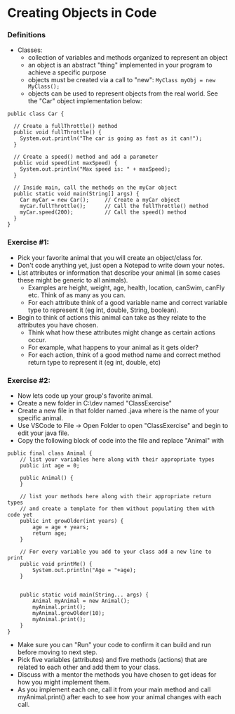 # Creating Objects in Code

### Definitions

* Classes:
  * collection of variables and methods organized to represent an object
  * an object is an abstract "thing" implemented in your program to achieve a specific purpose
  * objects must be created via a call to "new": ```MyClass myObj = new MyClass();```
  * objects can be used to represent objects from the real world. See the "Car" object implementation below:
  
```
public class Car {
 
  // Create a fullThrottle() method
  public void fullThrottle() {
    System.out.println("The car is going as fast as it can!");
  }

  // Create a speed() method and add a parameter
  public void speed(int maxSpeed) {
    System.out.println("Max speed is: " + maxSpeed);
  }

  // Inside main, call the methods on the myCar object
  public static void main(String[] args) {
    Car myCar = new Car();     // Create a myCar object
    myCar.fullThrottle();      // Call the fullThrottle() method
    myCar.speed(200);          // Call the speed() method
  }
}
```
  
### Exercise #1:

* Pick your favorite animal that you will create an object/class for.
* Don't code anything yet, just open a Notepad to write down your notes.
* List attributes or information that describe your animal (in some cases these might be generic to all animals). 
   * Examples are height, weight, age, health, location, canSwim, canFly etc. Think of as many as you can.
   * For each attribute think of a good variable name and correct variable type to represent it (eg int, double, String, boolean).
* Begin to think of actions this animal can take as they relate to the attributes you have chosen. 
   * Think what how these attributes might change as certain actions occur.
   * For example, what happens to your animal as it gets older?
   * For each action, think of a good method name and correct method return type to represent it (eg int, double, etc)
   
### Exercise #2:

* Now lets code up your group's favorite animal.
* Create a new folder in C:\dev named "ClassExercise"
* Create a new file in that folder named <your-animal-here>.java where <your-animal-here> is the name of your specific animal.
* Use VSCode to File -> Open Folder to open "ClassExercise" and begin to edit your java file.
* Copy the following block of code into the file and replace "Animal" with <your-animal-here>
```
public final class Animal {
    // list your variables here along with their appropriate types
    public int age = 0;
 
    public Animal() {
    }

    // list your methods here along with their appropriate return types
    // and create a template for them without populating them with code yet
    public int growOlder(int years) {
        age = age + years;
        return age;
    }
    
    // For every variable you add to your class add a new line to print
    public void printMe() {
        System.out.println("Age = "+age);
    }
   

    public static void main(String... args) {
        Animal myAnimal = new Animal();
        myAnimal.print();
        myAnimal.growOlder(10);
        myAnimal.print();
    }
}
```
* Make sure you can "Run" your code to confirm it can build and run before moving to next step.
* Pick five variables (attributes) and five methods (actions) that are related to each other and add them to your class.
* Discuss with a mentor the methods you have chosen to get ideas for how you might implement them.
* As you implement each one, call it from your main method and call myAnimal.print() after each to see how your animal changes with each call.


